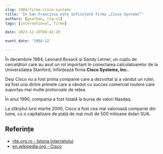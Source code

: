 ```yaml
---
slug: 1984/firma-cisco-systems
title: 'În San Francisco este înființată firma „Cisco Systems”'
authors: [gserban, ilg-ul]
tags: [international, firme]

date: 2023-12-19T08:42:20

event_date: '1984-12'

---
```


În decembrie 1984, Leonard Bosack și Sandy Lerner, un cuplu de cercetători care
au avut un rol important în conectarea calculatoarelor de la Universitatea
Stanford, înființează firma **Cisco Systems, Inc.**.

<!-- truncate -->

Deși Cisco nu a fost prima companie care a dezvoltat și a vândut un ruter,
ea fost una dintre primele care a vândut cu succes comercial routere care
suportau mai multe protocoale de rețea.

În anul 1990, compania a fost listată la bursa de valori Nasdaq.

La sfârșitul lunii martie 2000, Cisco a fost cea mai valoroasă companie
din lume, cu o capitalizare de piață de mai mult de 500 milioane dolari SUA.

## Referințe

- [rite.org.ro - Istoria Internetului](https://rite.org.ro/istoria-internetului/)
- [en.wikipedia.org - Cisco](https://en.wikipedia.org/wiki/Cisco)
